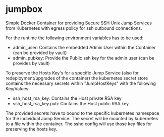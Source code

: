 # jumpbox
Simple Docker Container for providing Secure SSH Unix Jump Services from Kubernetes with egress policy for ssh outbound connections.

For the runtime the following environment variables has to be used:

* admin_user: Contains the embedded Admin User  within the Container (can be provided by vault)
* admin_pubkey: Provide the Public ssh key for the admin user (can be provides by vault)

To preserve the Hosts Key's for a specific Jump Service (also for redeployment/upgrades of the container)  the kubernetes secret store contains the necessary secrets within "JumpHostKeys" with the following Key/Values:

* ssh_host_rsa_key: Contains the Host private RSA key
* ssh_host_rsa_key.pub: Contains the Host public RSA key

The provided secrets have to bound to the specific kubernetes namespace for the individual Jump Service. The secret will be mounted by kubernetes to a file within the container. The sshd config will use those key files for preserving the hosts key.

